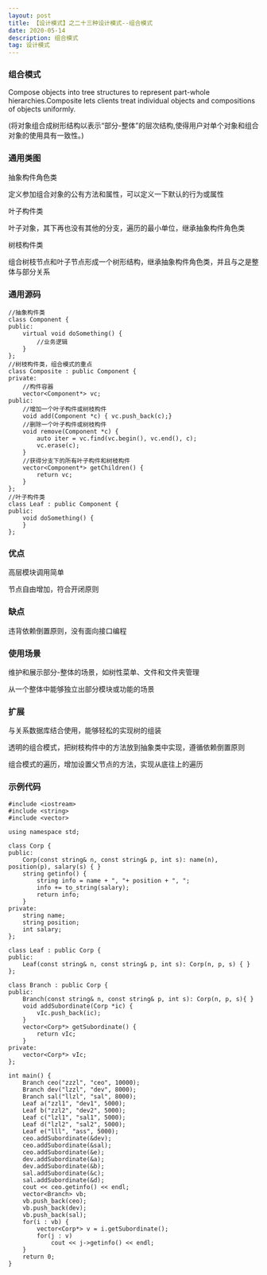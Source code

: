 ```yaml
---
layout: post
title: 【设计模式】之二十三种设计模式--组合模式
date: 2020-05-14
description: 组合模式
tag: 设计模式
---
```

### 组合模式
Compose objects into tree structures to represent part-whole hierarchies.Composite lets clients treat individual objects and compositions of objects uniformly.

(将对象组合成树形结构以表示“部分-整体”的层次结构,使得用户对单个对象和组合对象的使用具有一致性。)
### 通用类图
抽象构件角色类

定义参加组合对象的公有方法和属性，可以定义一下默认的行为或属性

叶子构件类

叶子对象，其下再也没有其他的分支，遍历的最小单位，继承抽象构件角色类

树枝构件类

组合树枝节点和叶子节点形成一个树形结构，继承抽象构件角色类，并且与之是整体与部分关系
### 通用源码
```
//抽象构件类
class Component {
public:
    virtual void doSomething() {
        //业务逻辑
    }
};
//树枝构件类，组合模式的重点
class Composite : public Component {
private:
    //构件容器
    vector<Component*> vc;
public:
    //增加一个叶子构件或树枝构件
    void add(Component *c) { vc.push_back(c);}
    //删除一个叶子构件或树枝构件
    void remove(Component *c) {
        auto iter = vc.find(vc.begin(), vc.end(), c);
        vc.erase(c);
    }
    //获得分支下的所有叶子构件和树枝构件
    vector<Component*> getChildren() {
        return vc;
    }
};
//叶子构件类
class Leaf : public Component {
public:
    void doSomething() {
    }
};
```
### 优点
高层模块调用简单

节点自由增加，符合开闭原则
### 缺点
违背依赖倒置原则，没有面向接口编程
### 使用场景
维护和展示部分-整体的场景，如树性菜单、文件和文件夹管理

从一个整体中能够独立出部分模块或功能的场景
### 扩展
与关系数据库结合使用，能够轻松的实现树的组装

透明的组合模式，把树枝构件中的方法放到抽象类中实现，遵循依赖倒置原则

组合模式的遍历，增加设置父节点的方法，实现从底往上的遍历
### 示例代码
```
#include <iostream>
#include <string>
#include <vector>

using namespace std;

class Corp {
public:
    Corp(const string& n, const string& p, int s): name(n), position(p), salary(s) { }
    string getinfo() {
        string info = name + ", "+ position + ", ";
        info += to_string(salary);
        return info;
    }
private:
    string name;
    string position;
    int salary;
};

class Leaf : public Corp {
public:
    Leaf(const string& n, const string& p, int s): Corp(n, p, s) { }
};

class Branch : public Corp {
public:
    Branch(const string& n, const string& p, int s): Corp(n, p, s){ }
    void addSubordinate(Corp *ic) {
        vIc.push_back(ic);
    }
    vector<Corp*> getSubordinate() {
        return vIc;
    }
private:
    vector<Corp*> vIc;
};

int main() {
    Branch ceo("zzzl", "ceo", 10000);
    Branch dev("lzzl", "dev", 8000);
    Branch sal("llzl", "sal", 8000);
    Leaf a("zzl1", "dev1", 5000);
    Leaf b("zzl2", "dev2", 5000);
    Leaf c("lzl1", "sal1", 5000);
    Leaf d("lzl2", "sal2", 5000);
    Leaf e("lll", "ass", 5000);
    ceo.addSubordinate(&dev);
    ceo.addSubordinate(&sal);
    ceo.addSubordinate(&e);
    dev.addSubordinate(&a);
    dev.addSubordinate(&b);
    sal.addSubordinate(&c);
    sal.addSubordinate(&d);
    cout << ceo.getinfo() << endl;
    vector<Branch> vb;
    vb.push_back(ceo);
    vb.push_back(dev);
    vb.push_back(sal);
    for(i : vb) {
        vector<Corp*> v = i.getSubordinate();
        for(j : v)
            cout << j->getinfo() << endl;
    }
    return 0;
}
```

